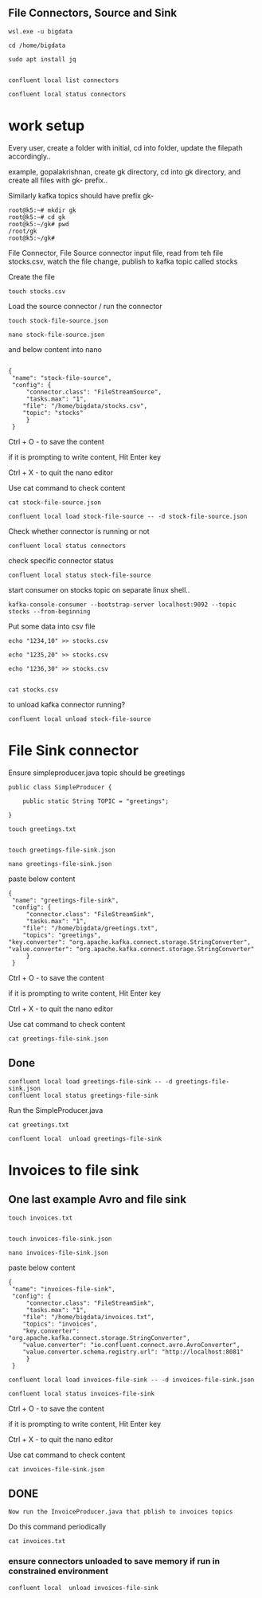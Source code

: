 ## File Connectors, Source and Sink

```
wsl.exe -u bigdata
```

```
cd /home/bigdata

sudo apt install jq


confluent local list connectors

confluent local status connectors
```


# work setup

Every user, create a folder with initial, cd into folder, update the filepath accordingly..

example, gopalakrishnan, create gk directory, cd into gk directory, and create all files with gk- prefix..

Similarly kafka topics should have prefix gk-

```
root@k5:~# mkdir gk
root@k5:~# cd gk
root@k5:~/gk# pwd
/root/gk
root@k5:~/gk#
```



File Connector, File Source connector
    input file, read from teh file stocks.csv, watch the file change,
    publish to kafka topic called stocks
 
Create the file 


```
touch stocks.csv
```
 
 

Load the source connector / run the connector

```
touch stock-file-source.json

nano stock-file-source.json
```

and below content  into nano

```

{
 "name": "stock-file-source",
 "config": {
     "connector.class": "FileStreamSource",
     "tasks.max": "1",
    "file": "/home/bigdata/stocks.csv",
    "topic": "stocks"
     }
 }
```

Ctrl + O - to save the content

if it is prompting to write content,  Hit Enter key

Ctrl + X - to quit the nano editor


Use cat command to check content

```
cat stock-file-source.json
```


```
confluent local load stock-file-source -- -d stock-file-source.json
```

Check whether connector is running or not

```
confluent local status connectors
```

check specific connector status 

```
confluent local status stock-file-source

```

start consumer on stocks topic on separate linux shell..

``` 
kafka-console-consumer --bootstrap-server localhost:9092 --topic stocks --from-beginning

```

Put some data into csv file

```
echo "1234,10" >> stocks.csv

echo "1235,20" >> stocks.csv

echo "1236,30" >> stocks.csv


cat stocks.csv
```


to unload kafka connector running? 

```
confluent local unload stock-file-source
```



# File Sink connector


Ensure simpleproducer.java topic should be greetings

```
public class SimpleProducer {

    public static String TOPIC = "greetings";

}
```

```
touch greetings.txt


touch greetings-file-sink.json

nano greetings-file-sink.json

```

paste below content

```
{
 "name": "greetings-file-sink",
 "config": {
     "connector.class": "FileStreamSink",
     "tasks.max": "1",
    "file": "/home/bigdata/greetings.txt",
    "topics": "greetings",
"key.converter": "org.apache.kafka.connect.storage.StringConverter",
"value.converter": "org.apache.kafka.connect.storage.StringConverter"
     }
 }
```
 
 Ctrl + O - to save the content

if it is prompting to write content, Hit Enter key

Ctrl + X - to quit the nano editor

Use cat command to check content

```
cat greetings-file-sink.json

```
 
## Done

```
confluent local load greetings-file-sink -- -d greetings-file-sink.json
confluent local status greetings-file-sink
```

Run the SimpleProducer.java


```
cat greetings.txt
```


```
confluent local  unload greetings-file-sink

```


# Invoices to file sink



## One last example Avro and file sink

```
touch invoices.txt


touch invoices-file-sink.json

nano invoices-file-sink.json

```

paste below content



 

```
{
 "name": "invoices-file-sink",
 "config": {
     "connector.class": "FileStreamSink",
     "tasks.max": "1",
    "file": "/home/bigdata/invoices.txt",
    "topics": "invoices",
    "key.converter": "org.apache.kafka.connect.storage.StringConverter",
    "value.converter": "io.confluent.connect.avro.AvroConverter",
    "value.converter.schema.registry.url": "http://localhost:8081"
     }
 }
```


```
confluent local load invoices-file-sink -- -d invoices-file-sink.json

confluent local status invoices-file-sink

```


Ctrl + O - to save the content

if it is prompting to write content,  Hit Enter key

Ctrl + X - to quit the nano editor


Use cat command to check content

```
cat invoices-file-sink.json
```
 

## DONE
 

```
Now run the InvoiceProducer.java that pblish to invoices topics
```
 
 Do this command periodically
 
``` 
cat invoices.txt
```



### ensure connectors unloaded to save memory if run in constrained environment

```
confluent local  unload invoices-file-sink
```
 
 
